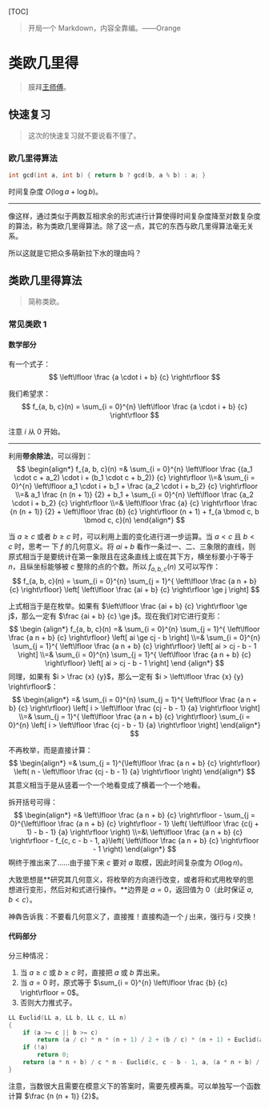 [TOC]

> 开局一个 Markdown，内容全靠编。——Orange

# 类欧几里得

>   膜拜[王师傅](http://blog.csdn.net/werkeytom_ftd/article/details/53812718)。

## 快速复习

>   这次的快速复习就不要说看不懂了。

### 欧几里得算法

```c++
int gcd(int a, int b) { return b ? gcd(b, a % b) : a; }
```

时间复杂度 $O(\log a + \log b)$。

------

像这样，通过类似于两数互相求余的形式进行计算使得时间复杂度降至对数复杂度的算法，称为类欧几里得算法。除了这一点，其它的东西与欧几里得算法毫无关系。

所以这就是它把众多萌新拉下水的理由吗？

## 类欧几里得算法

>   简称类欧。

### 常见类欧 1

#### 数学部分

有一个式子：
$$
\left\lfloor \frac {a \cdot i + b} {c} \right\rfloor
$$

我们希望求：
$$
f_{a, b, c}(n) = \sum_{i = 0}^{n} \left\lfloor \frac {a \cdot i + b} {c} \right\rfloor
$$

注意 $i$ 从 $0$ 开始。

------

利用**带余除法**，可以得到：
$$
\begin{align*}
f_{a, b, c}(n) =&
\sum_{i = 0}^{n}
\left\lfloor \frac {(a_1 \cdot c + a_2) \cdot i + (b_1 \cdot c + b_2)} {c} \right\rfloor
\\=&
\sum_{i = 0}^{n} \left\lfloor a_1 \cdot i + b_1 + \frac {a_2 \cdot i + b_2} {c} \right\rfloor
\\=&
a_1 \frac {n (n + 1)} {2} + b_1 + 
\sum_{i = 0}^{n} \left\lfloor \frac {a_2 \cdot i + b_2} {c} \right\rfloor
\\=&
\left\lfloor \frac {a} {c} \right\rfloor \frac {n (n + 1)} {2} + \left\lfloor \frac {b} {c} \right\rfloor  (n + 1) + f_{a \bmod c, b \bmod c, c}(n)
\end{align*}
$$

当 $a \ge c$ 或者 $b \ge c$ 时，可以利用上面的变化进行进一步运算。当 $a < c$ 且 $b < c$ 时，思考一 下 $f$ 的几何意义。将 $a i + b$ 看作一条过一、二、三象限的直线，则原式相当于是要统计在第一象限且在这条直线上或在其下方，横坐标要小于等于 $n$，且纵坐标能够被 $c$ 整除的点的个数。所以 $f_{a, b, c}(n)$ 又可以写作：
$$
f_{a, b, c}(n) = \sum_{i = 0}^{n} \sum_{j = 1}^{ \left\lfloor \frac {a n + b} {c} \right\rfloor}
\left[ \left\lfloor \frac {ai + b} {c} \right\rfloor \ge j \right]
$$

上式相当于是在枚举。如果有 $\left\lfloor \frac {ai + b} {c} \right\rfloor \ge j$，那么一定有 $\frac {ai + b} {c} \ge j$。现在我们对它进行变形：
$$
\begin {align*}
f_{a, b, c}(n) =& \sum_{i = 0}^{n} \sum_{j = 1}^{ \left\lfloor \frac {a n + b} {c} \right\rfloor}
\left[ ai \ge cj - b \right]
\\=&
\sum_{i = 0}^{n} \sum_{j = 1}^{ \left\lfloor \frac {a n + b} {c} \right\rfloor}
\left[ ai > cj - b - 1 \right]
\\=&
\sum_{i = 0}^{n} \sum_{j = 1}^{ \left\lfloor \frac {a n + b} {c} \right\rfloor}
\left[ ai > cj - b - 1 \right]
\end {align*}
$$
同理，如果有 $i > \frac {x} {y}$，那么一定有 $i > \left\lfloor \frac {x} {y} \right\rfloor$：
$$
\begin{align*}
=&
\sum_{i = 0}^{n} \sum_{j = 1}^{ \left\lfloor \frac {a n + b} {c} \right\rfloor}
\left[ i > \left\lfloor \frac {cj - b - 1} {a} \right\rfloor \right]
\\=&
\sum_{j = 1}^{ \left\lfloor \frac {a n + b} {c} \right\rfloor} \sum_{i = 0}^{n}
\left[ i > \left\lfloor \frac {cj - b - 1} {a} \right\rfloor \right]
\end{align*}
$$

不再枚举，而是直接计算：
$$
\begin{align*}
=&
\sum_{j = 1}^{\left\lfloor \frac {a n + b} {c} \right\rfloor}
\left( n - \left\lfloor \frac {cj - b - 1} {a} \right\rfloor \right)
\end{align*}
$$
其意义相当于是从竖着一个一个地看变成了横着一个一个地看。

拆开括号可得：
$$
\begin{align*}
=&
\left\lfloor \frac {a n + b} {c} \right\rfloor -
\sum_{j = 0}^{\left\lfloor \frac {a n + b} {c} \right\rfloor - 1}
\left( \left\lfloor \frac {c(j + 1) - b - 1} {a} \right\rfloor \right)
\\=&\
\left\lfloor \frac {a n + b} {c} \right\rfloor - f_{c, c - b - 1, a}\left( \left\lfloor \frac {a n + b} {c} \right\rfloor - 1 \right)
\end{align*}
$$
啊终于推出来了……由于接下来 $c$ 要对 $a$ 取模，因此时间复杂度为 $O(\log n)$。

大致思想是**研究其几何意义，将枚举的方向进行改变，或者将和式用枚举的思想进行变形，然后对和式进行操作。**边界是 $a = 0$，返回值为 $0$（此时保证 $a, b < c$）。

神犇告诉我：不要看几何意义了，直接推！直接构造一个 $j$ 出来，强行与 $i$ 交换！

#### 代码部分

分三种情况：

1. 当 $a \ge c$ 或 $b \ge c$ 时，直接把 $a$ 或 $b$ 弄出来。
2. 当 $a = 0$ 时，原式等于 $\sum_{i = 0}^{n} \left\lfloor \frac {b} {c} \right\rfloor = 0$。
3. 否则大力推式子。

```c++
LL Euclid(LL a, LL b, LL c, LL n)
{
	if (a >= c || b >= c)
		return (a / c) * n * (n + 1) / 2 + (b / c) * (n + 1) + Euclid(a % c, b % c, c, n);
	if (!a)
		return 0;
	return (a * n + b) / c * n - Euclid(c, c - b - 1, a, (a * n + b) / c - 1);
}
```

注意，当数很大且需要在模意义下的答案时，需要先模再乘。可以单独写一个函数计算 $\frac {n (n + 1)} {2}$。
